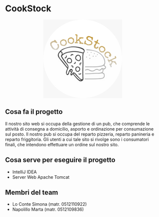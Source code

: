 # CookStock

<p align = "center">
  <img src = "src/main/webapp/logo.jpeg" width = "256" heigth = "256">
</p>

## Cosa fa il progetto
Il nostro sito web si occupa della gestione di un pub, che comprende le attività di consegna a
domicilio, asporto e ordinazione per consumazione sul posto. Il nostro pub si occupa del
reparto pizzeria, reparto panineria e reparto friggitoria. Gli utenti a cui tale sito si rivolge sono
i consumatori finali, che intendono effettuare un ordine sul nostro sito.

## Cosa serve per eseguire il progetto
- IntelliJ IDEA
- Server Web Apache Tomcat

## Membri del team
- Lo Conte Simona (matr. 0512110922)
- Napolillo Marta (matr. 0512109836)

